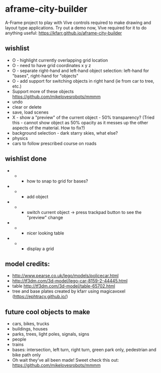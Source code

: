 # aframe-city-builder
A-Frame project to play with Vive controls required to make drawing and layout type applications. Try out a demo now, Vive required for it to do anything useful:
https://kfarr.github.io/aframe-city-builder

## wishlist
* O - highlight currently overlapping grid location
* O - need to have grid coordinates x y z
* O - separate right-hand and left-hand object selection: left-hand for "bases", right-hand for "objects"
* O - add support for switching objects in right hand (ie from car to tree, etc.)
* Support more of these objects https://github.com/mikelovesrobots/mmmm
* undo
* clear or delete
* save, load scenes
* X - show a "preview" of the current object - 50% transparency? (Tried this - cannot show object as 50% opacity as it messes up the other aspects of the material. How to fix?)
* background selection - dark starry skies, what else?
* physics
* cars to follow prescribed course on roads

## wishlist done
* * - how to snap to grid for bases?
* * - add object
* * - switch current object -> press trackpad button to see the "preview" change
* * - nicer looking table
* * - display a grid

## model credits:
* http://www.pearse.co.uk/lego/models/policecar.html
* http://tf3dm.com/3d-model/lego-car-8159-2-44445.html
* table http://tf3dm.com/3d-model/table-65702.html
* tree and base plates created by kfarr using magicavoxel (https://ephtracy.github.io/)

## future cool objects to make
* cars, bikes, trucks
* buildings, houses
* parks, trees, light poles, signals, signs
* people
* trains
* bases: intersection, left turn, right turn, green park only, pedestrian and bike path only
* Oh wait they've all been made! Sweet check this out: https://github.com/mikelovesrobots/mmmm
